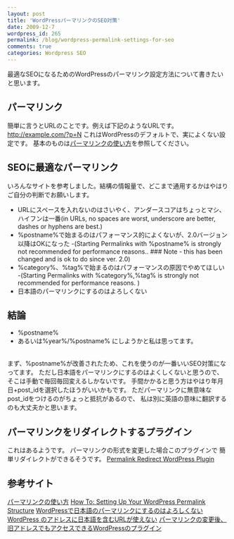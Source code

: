 ```yaml
---
layout: post
title: 'WordPressパーマリンクのSEO対策'
date: 2009-12-7
wordpress_id: 265
permalink: /blog/wordpress-permalink-settings-for-seo
comments: true
categories: Wordpress SEO
---
```

最適なSEOになるためのWordPressのパーマリンク設定方法について書きたいと思います。

## パーマリンク
簡単に言うとURLのことです。例えば下記のようなURLです。
http://example.com/?p=N
これはWordPressのデフォルトで、実によくない設定です。
基本のものは[パーマリンクの使い方](http://wpdocs.sourceforge.jp/%E3%83%91%E3%83%BC%E3%83%9E%E3%83%AA%E3%83%B3%E3%82%AF%E3%81%AE%E4%BD%BF%E3%81%84%E6%96%B9)を参照してください。

## SEOに最適なパーマリンク
いろんなサイトを参考しました。結構の情報量で、どこまで通用するかはやはりご自分の判断でお願いします。
+  URLにスペースを入れないのはさいやく、アンダースコアはちょっとマシ、ハイフンは一番(in URLs, no spaces are worst, underscore are better, dashes or hyphens are best.)
+  %postname%で始まるのはパフォーマンス的によくないが、2.0バージョン以降はOKになった
	-(Starting Permalinks with %postname% is strongly not recommended for performance reasons.. ###  Note - this has been changed and is ok to do since ver. 2.0)
+  %category%、%tag%で始まるのはパフォーマンスの原因でやめてほしい
	-(Starting Permalinks with %category%,%tag% is strongly not recommended for performance reasons. )
+  日本語のパーマリンクにするのはよろしくない

## 結論
+  %postname%
+  あるいは%year%/%postname%
にしようかと私は思ってます。
<br/>
まず、%postname%が改善されたため、これを使うのが一番いいSEO対策になってます。
ただし日本語をパーマリンクにするのはよくしくないと思うので、
そこは手動で毎回毎回変えるしかないです。
手間かかると思う方はやはり年月日+post_idを選択したほうがいいかもです。
ただパーマリンクに無意味なpost_idをつけるのがちょっと抵抗があるので、
私は別に英語の意味に翻訳するのも大丈夫かと思います。
<br/>

## パーマリンクをリダイレクトするプラグイン
これはあるようです。
パーマリンクの形式を変更した場合このプラグインで
簡単リダイレクトができるそうです。
[Permalink Redirect WordPress Plugin](http://scott.yang.id.au/code/permalink-redirect)


## 参考サイト
[パーマリンクの使い方](http://wpdocs.sourceforge.jp/%E3%83%91%E3%83%BC%E3%83%9E%E3%83%AA%E3%83%B3%E3%82%AF%E3%81%AE%E4%BD%BF%E3%81%84%E6%96%B9)
[How To: Setting Up Your WordPress Permalink Structure](http://wphacks.com/how-to-setting-up-your-wordpress-permalink-structure)
[WordPressで日本語のパーマリンクにするのはよろしくない](http://openplay.org/2009/04/18/140.html)
[WordPress のアドレスに日本語を含むURLが使えない](http://ja.forums.wordpress.org/topic/2048)
[パーマリンクの変更後、旧アドレスでもアクセスできるWordPressのプラグイン](http://coliss.com/articles/blog/wordpress/plugin/wordpress-plugin-permalink-edirect.html)
